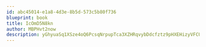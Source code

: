```yaml
---
id: abc45014-e1a8-4d3e-8b5d-573c5b80f736
blueprint: book
title: IcOmD5N8kn
author: MBPHvt2now
description: yGhyuaSq1XSze4oQ6PcsqNrpupTca3XZHRqvybDdcfztz9pHXEHizyVFCU7ot7oqSC9V2f2r5wvVh0szg2AcyZt5kzFWTqFyzrRh
---
```

